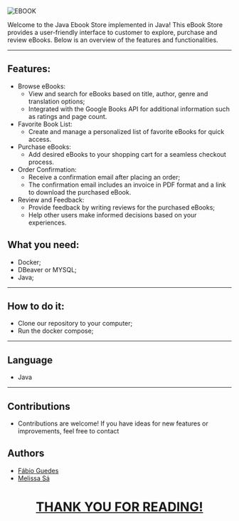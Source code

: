 ![EBOOK](https://github.com/Fguedes10/bookStore/assets/152307336/8fd19d34-2a1a-4367-a28c-01de71aa6a6a)

Welcome to the Java Ebook Store implemented in Java!
This eBook Store provides a user-friendly interface to customer to explore, purchase and review eBooks. Below is an
overview of the features and functionalities.

___

## Features:

* Browse eBooks:
    * View and search for eBooks based on title, author, genre and translation options;
    * Integrated with the Google Books API for additional information such as ratings and page count.
* Favorite Book List:
    * Create and manage a personalized list of favorite eBooks for quick access.
* Purchase eBooks:
    * Add desired eBooks to your shopping cart for a seamless checkout process.
* Order Confirmation:
    * Receive a confirmation email after placing an order;
    * The confirmation email includes an invoice in PDF format and a link to download the purchased eBook.
* Review and Feedback:
    * Provide feedback by writing reviews for the purchased eBooks;
    * Help other users make informed decisions based on your experiences.

## What you need:

* Docker;
* DBeaver or MYSQL;
* Java;

___

## How to do it:

* Clone our repository to your computer;
* Run the docker compose;

___

## Language

* Java

___

## Contributions

* Contributions are welcome! If you have ideas for new features or improvements, feel free to contact

## Authors

* <a href=https://github.com/Fguedes10>Fábio Guedes
* <a href=https://github.com/melissasa6/>Melissa Sá

<h1 align="center"> THANK YOU FOR READING! </h1>
